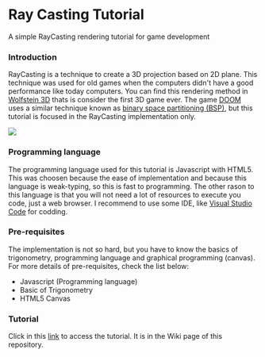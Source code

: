 # Ray Casting Tutorial
A simple RayCasting rendering tutorial for game development

### Introduction

RayCasting is a technique to create a 3D projection based on 2D plane. This technique was used for old games when the computers didn't have a good performance like today computers. You can find this rendering method in [Wolfstein 3D](https://en.wikipedia.org/wiki/Wolfenstein_3D) thats is consider the first 3D game ever. The game [DOOM](https://en.wikipedia.org/wiki/Doom_(1993_video_game)) uses a similar technique known as [binary space partitioning (BSP)](https://en.wikipedia.org/wiki/Binary_space_partitioning), but this tutorial is focused in the RayCasting implementation only.

<img src="https://upload.wikimedia.org/wikipedia/commons/e/e7/Simple_raycasting_with_fisheye_correction.gif" />

### Programming language

The programming language used for this tutorial is Javascript with HTML5. This was choosen because the ease of implementation and because this language is weak-typing, so this is fast to programming. The other rason to this language is that you will not need a lot of resources to execute you code, just a web browser. I recommend to use some IDE, like [Visual Studio Code](https://code.visualstudio.com/) for codding.  

### Pre-requisites

The implementation is not so hard, but you have to know the basics of trigonometry, programming language and graphical programming (canvas). For more details of pre-requisites, check the list below:

- Javascript (Programming language)
- Basic of Trigonometry
- HTML5 Canvas

### Tutorial

Click in this [link](https://github.com/vinibiavatti1/RayCastingTutorial/wiki) to access the tutorial. It is in the Wiki page of this repository.
